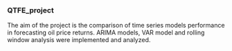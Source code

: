 ### QTFE_project
The aim of the project is the comparison of time series models performance in forecasting oil price returns.
ARIMA models, VAR model and rolling window analysis were implemented and analyzed.
